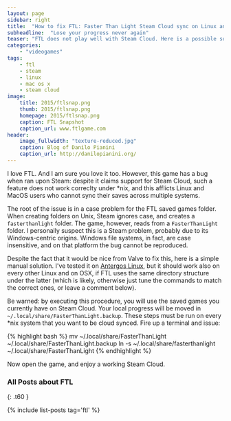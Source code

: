 ```yaml
---
layout: page
sidebar: right
title:  "How to fix FTL: Faster Than Light Steam Cloud sync on Linux and MacOS X"
subheadline:  "Lose your progress never again"
teaser: "FTL does not play well with Steam Cloud. Here is a possible solution."
categories:
    - "videogames"
tags:
    - ftl
    - steam
    - linux
    - mac os x
    - steam cloud
image:
    title: 2015/ftlsnap.png
    thumb: 2015/ftlsnap.png
    homepage: 2015/ftlsnap.png
    caption: FTL Snapshot
    caption_url: www.ftlgame.com
header:
    image_fullwidth: "texture-reduced.jpg"
    caption: Blog of Danilo Pianini
    caption_url: http://danilopianini.org/
---
```


I love FTL.
And I am sure you love it too.
However, this game has a bug when ran upon Steam: despite it claims support for Steam Cloud, such a feature does not work correclty under \*nix, and this afflicts Linux and MacOS users who cannot sync their saves across multiple systems.

The root of the issue is in a case problem for the FTL saved games folder.
When creating folders on Unix, Steam ignores case, and creates a ``fasterthanlight`` folder. The game, however, reads from a ``FasterThanLight`` folder.
I
 personally suspect this is a Steam problem, probably due to its Windows-centric origins.
Windows file systems, in fact, are case insensitive, and on that platform the bug cannot be reproduced.

Despite the fact that it would be nice from Valve to fix this, here is a simple manual solution.
I've tested it on [Antergos Linux][Antergos], but it should work also on every other Linux and on OSX, if FTL uses the same directory structure under the latter (which is likely, otherwise just tune the commands to match the correct ones, or leave a comment below).

Be warned: by executing this procedure, you will use the saved games you currently have on Steam Cloud.
Your local progress will be moved in ``~/.local/share/FasterThanLight.backup``. These steps must be run on every \*nix system that you want to be cloud synced.
Fire up a terminal and issue:

{% highlight bash %}
mv ~/.local/share/FasterThanLight ~/.local/share/FasterThanLight.backup
ln -s ~/.local/share/fasterthanlight ~/.local/share/FasterThanLight
{% endhighlight %}

Now open the game, and enjoy a working Steam Cloud.

### All Posts about FTL
{: .t60 }

{% include list-posts tag='ftl' %}

[Antergos]: https://antergos.com/
